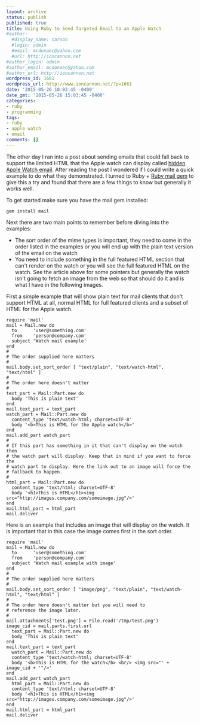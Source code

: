 ```yaml
---
layout: archive
status: publish
published: true
title: Using Ruby to Send Targeted Email to an Apple Watch
#author:
  #display_name: carson
  #login: admin
  #email: mcdonaec@yahoo.com
  #url: http://ioncannon.net
#author_login: admin
#author_email: mcdonaec@yahoo.com
#author_url: http://ioncannon.net
wordpress_id: 1661
wordpress_url: http://www.ioncannon.net/?p=1661
date: '2015-05-26 10:03:45 -0400'
date_gmt: '2015-05-26 15:03:45 -0400'
categories:
- ruby
- programming
tags:
- ruby
- apple watch
- email
comments: []
---
```

The other day I ran into a post about sending emails that could fall back to support the limited HTML that the Apple watch can display called <a href="https://litmus.com/blog/how-to-send-hidden-version-email-apple-watch">hidden Apple Watch email</a>. After reading the post I wondered if I could write a quick example to do what they demonstrated. I turned to Ruby + <a href="https://github.com/mikel/mail">Ruby mail gem</a> to give this a try and found that there are a few things to know but generally it works well.

To get started make sure you have the mail gem installed:


```
gem install mail
```

Next there are two main points to remember before diving into the examples:

<ul>
<li>The sort order of the mime types is important, they need to come in the order listed in the examples or you will end up with the plain text version of the email on the watch</li>
<li>You need to include something in the full featured HTML section that can't render on the watch or you will see the full featured HTML on the watch. See the article above for some pointers but generally the watch isn't going to fetch an image from the web so that should do it and is what I have in the following images.</li>
</ul>
First a simple example that will show plain text for mail clients that don't support HTML at all, normal HTML for full featured clients and a subset of HTML for the Apple watch. 


```
require 'mail'
mail = Mail.new do
  to      'user@something.com'
  from    'person@company.com'
  subject 'Watch mail example'
end
#
# The order supplied here matters
#
mail.body.set_sort_order [ "text/plain", "text/watch-html", "text/html" ]
#
# The order here doesn't matter
#
text_part = Mail::Part.new do
  body 'This is plain text'
end
mail.text_part = text_part
watch_part = Mail::Part.new do
  content_type 'text/watch-html; charset=UTF-8'
  body '<b>This is HTML for the Apple watch</b>'
end
mail.add_part watch_part
#
# If this part has something in it that can't display on the watch then
# the watch part will display. Keep that in mind if you want to force the
# watch part to display. Here the link out to an image will force the
# fallback to happen.
#
html_part = Mail::Part.new do
  content_type 'text/html; charset=UTF-8'
  body '<h1>This is HTML</h1><img src="http://images.company.com/someimage.jpg"/>'
end
mail.html_part = html_part
mail.deliver
```

Here is an example that includes an image that will display on the watch. It is important that in this case the image comes first in the sort order.


```
require 'mail'
mail = Mail.new do
  to      'user@something.com'
  from    'person@company.com'
  subject 'Watch mail example with image'
end
#
# The order supplied here matters
#
mail.body.set_sort_order [ "image/png", "text/plain", "text/watch-html", "text/html" ]
#
# The order here doesn't matter but you will need to
# reference the image later.
#
mail.attachments['test.png'] = File.read('/tmp/test.png')
image_cid = mail.parts.first.url
  text_part = Mail::Part.new do
  body 'This is plain text'
end
mail.text_part = text_part
  watch_part = Mail::Part.new do
  content_type 'text/watch-html; charset=UTF-8'
  body '<b>This is HTML for the watch</b> <br/> <img src="' + image_cid + '"/>'
end
mail.add_part watch_part
  html_part = Mail::Part.new do
  content_type 'text/html; charset=UTF-8'
  body '<h1>This is HTML</h1><img src="http://images.company.com/someimage.jpg"/>'
end
mail.html_part = html_part
mail.deliver
```
